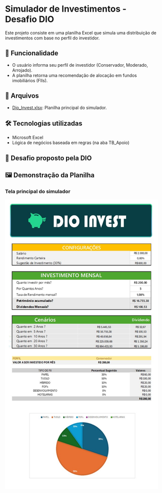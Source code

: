 # Simulador de Investimentos - Desafio DIO

Este projeto consiste em uma planilha Excel que simula uma distribuição de investimentos com base no perfil do investidor.

## 🧠 Funcionalidade

- O usuário informa seu perfil de investidor (Conservador, Moderado, Arrojado).
- A planilha retorna uma recomendação de alocação em fundos imobiliários (FIIs).

## 📁 Arquivos

- [Dio_Invest.xlsx](./Dio_Invest.xlsx): Planilha principal do simulador.

## 🛠️ Tecnologias utilizadas

- Microsoft Excel
- Lógica de negócios baseada em regras (na aba TB_Apoio)

## 📌 Desafio proposto pela DIO

## 🖼️ Demonstração da Planilha

### Tela principal do simulador  
![Tela principal do simulador](./demo_appinvestmento_dio.jpg)


